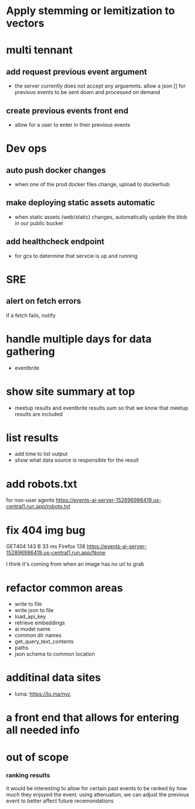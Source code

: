 # Apply stemming or lemitization to vectors

# multi tennant

## add request previous event argument
* the server currently does not accept any arguemnts. allow a json [] for previous events to be sent down and processed on demand

## create previous events front end
* allow for a user to enter in their previous events

# Dev ops

## auto push docker changes
* when one of the prod docker files change, upload to dockerhub

## make deploying static assets automatic
* when static assets (web/static) changes, automatically update the blob in our public bucket

## add healthcheck endpoint
* for gcs to determine that servcie is up and running

# SRE

## alert on fetch errors
if a fetch fails, notify

# handle multiple days for data gathering
* eventbrite

# show site summary at top
* meetup results and eventbrite results sum so that we know that meetup results are included
  
# list results
* add time to list output
* show what data source is responsible for the result

# add robots.txt

for non-user agents
https://events-ai-server-152896986419.us-central1.run.app/robots.txt


# fix 404 img bug

GET404 143 B 33 ms Firefox 138 https://events-ai-server-152896986419.us-central1.run.app/None

I think it's coming from when an image has no url to grab

# refactor common areas
* write to file
* write json to file
* load_api_key
* retrieve embeddings
* ai model name
* common dir names
* get_query_text_contents
* paths
* json schema to common location

# additinal data sites
* luma: https://lu.ma/nyc

# a front end that allows for entering all needed info

# out of scope
### ranking results
it would be interesting to allow for certain past events to be ranked by how much they enjoyed the event. using attenuation, we can adjust the previous event to better affect future recemondations 

